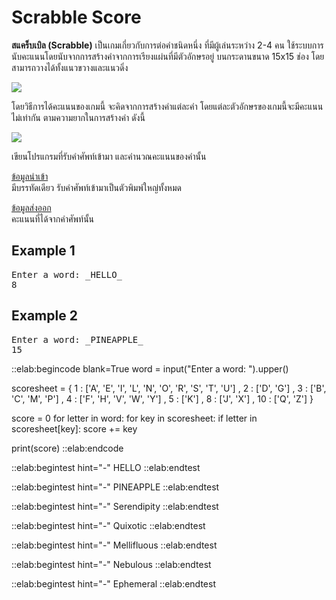 # Scrabble Score

**สแคร็บเบิล (Scrabble)** เป็นเกมเกี่ยวกับการต่อคำชนิดหนึ่ง ที่มีผู้เล่นระหว่าง 2-4 คน ใช้ระบบการนับคะแนนโดยนับจากการสร้างคำจากการเรียงแผ่นที่มีตัวอักษรอยู่ บนกระดานขนาด 15x15 ช่อง โดยสามารถวางได้ทั้งแนวขวางและแนวดิ่ง

<img src="https://hips.hearstapps.com/hmg-prod/images/scrabble-1523476399.jpg">

โดยวิธีการได้คะแนนของเกมนี้ จะคิดจากการสร้างคำแต่ละคำ โดยแต่ละตัวอักษรของเกมนี้จะมีคะแนนไม่เท่ากัน ตามความยากในการสร้างคำ ดังนี้  

<img src="https://www.coursehero.com/qa/attachment/25860007/">

เขียนโปรแกรมที่รับคำศัพท์เข้ามา และคำนวณคะแนนของคำนั้น

<u>ข้อมูลนำเข้า</u>  
มีบรรทัดเดียว รับคำศัพท์เข้ามาเป็นตัวพิมพ์ใหญ่ทั้งหมด

<u>ข้อมูลส่งออก</u>  
คะแนนที่ได้จากคำศัพท์นั้น

## Example 1
<pre class="output">
Enter a word: _HELLO_
8
</pre>

## Example 2
<pre class="output">
Enter a word: _PINEAPPLE_
15
</pre>

::elab:begincode blank=True
word = input("Enter a word: ").upper()

scoresheet = {
    1 : ['A', 'E', 'I', 'L', 'N', 'O', 'R', 'S', 'T', 'U'] ,
    2 : ['D', 'G'] ,
    3 : ['B', 'C', 'M', 'P'] ,
    4 : ['F', 'H', 'V', 'W', 'Y'] ,
    5 : ['K'] ,
    8 : ['J', 'X'] ,
    10 : ['Q', 'Z']
}

score = 0
for letter in word:
    for key in scoresheet:
        if letter in scoresheet[key]:
            score += key
    
print(score)
::elab:endcode

::elab:begintest hint="-"
HELLO
::elab:endtest

::elab:begintest hint="-"
PINEAPPLE
::elab:endtest

::elab:begintest hint="-"
Serendipity
::elab:endtest

::elab:begintest hint="-"
Quixotic
::elab:endtest

::elab:begintest hint="-"
Mellifluous
::elab:endtest

::elab:begintest hint="-"
Nebulous
::elab:endtest

::elab:begintest hint="-"
Ephemeral
::elab:endtest